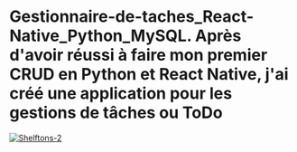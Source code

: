 # Gestionnaire-de-taches_React-Native_Python_MySQL. Après d'avoir réussi à faire mon premier CRUD en Python et React Native, j'ai créé une application pour les gestions de tâches ou ToDo

<a href="https://imgbb.com/"><img src="https://i.ibb.co/gt0jYdW/Shelftons-2.png" alt="Shelftons-2" border="0"></a><br /><a target='_blank' href='https://es.imgbb.com/'></a><br />
